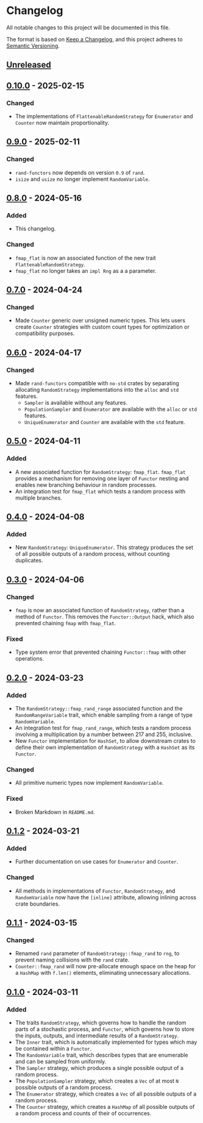 # Changelog

All notable changes to this project will be documented in this file.

The format is based on [Keep a Changelog](https://keepachangelog.com/en/1.1.0/),
and this project adheres to [Semantic Versioning](https://semver.org/spec/v2.0.0.html).

## [Unreleased]

## [0.10.0] - 2025-02-15

### Changed

- The implementations of `FlattenableRandomStrategy` for `Enumerator` and `Counter` now maintain proportionality.

## [0.9.0] - 2025-02-11

### Changed

- `rand-functors` now depends on version `0.9` of `rand`.
- `isize` and `usize` no longer implement `RandomVariable`.

## [0.8.0] - 2024-05-16

### Added

- This changelog.

### Changed

- `fmap_flat` is now an associated function of the new trait `FlattenableRandomStrategy`.
- `fmap_flat` no longer takes an `impl Rng` as a a parameter.

## [0.7.0] - 2024-04-24

### Changed

- Made `Counter` generic over unsigned numeric types. This lets users create `Counter` strategies with custom count types for optimization or compatibility purposes.

## [0.6.0] - 2024-04-17

### Changed

- Made `rand-functors` compatible with `no-std` crates by separating allocating `RandomStrategy` implementations into the `alloc` and `std` features.
    - `Sampler` is available without any features.
    - `PopulationSampler` and `Enumerator` are available with the `alloc` or `std` features.
    - `UniqueEnumerator` and `Counter` are available with the `std` feature.

## [0.5.0] - 2024-04-11

### Added

- A new associated function for `RandomStrategy`: `fmap_flat`. `fmap_flat` provides a mechanism for removing one layer of `Functor` nesting and enables new branching behaviour in random processes.
- An integration test for `fmap_flat` which tests a random process with multiple branches.

## [0.4.0] - 2024-04-08

### Added

- New `RandomStrategy`: `UniqueEnumerator`. This strategy produces the set of all possible outputs of a random process, without counting duplicates.

## [0.3.0] - 2024-04-06

### Changed

- `fmap` is now an associated function of `RandomStrategy`, rather than a method of `Functor`. This removes the `Functor::Output` hack, which also prevented chaining `fmap` with `fmap_flat`.

### Fixed

- Type system error that prevented chaining `Functor::fmap` with other operations.

## [0.2.0] - 2024-03-23

### Added

- The `RandomStrategy::fmap_rand_range` associated function and the `RandomRangeVariable` trait, which enable sampling from a range of type `RandomVariable`.
- An integration test for `fmap_rand_range`, which tests a random process involving a multiplication by a number between 217 and 255, inclusive.
- New `Functor` implementation for `HashSet`, to allow downstream crates to define their own implementation of `RandomStrategy` with a `HashSet` as its `Functor`.

### Changed

- All primitive numeric types now implement `RandomVariable`.

### Fixed

- Broken Markdown in `README.md`.

## [0.1.2] - 2024-03-21

### Added

- Further documentation on use cases for `Enumerator` and `Counter`.

### Changed

- All methods in implementations of `Functor`, `RandomStrategy`, and `RandomVariable` now have the `[inline]` attribute, allowing inlining across crate boundaries.

## [0.1.1] - 2024-03-15

### Changed

- Renamed `rand` parameter of `RandomStrategy::fmap_rand`  to `rng`, to prevent naming collisions with the `rand` crate.
- `Counter::fmap_rand` will now pre-allocate enough space on the heap for a `HashMap` with `f.len()` elements, eliminating unnecessary allocations.

## [0.1.0] - 2024-03-11

### Added

- The traits `RandomStrategy`, which governs how to handle the random parts of a stochastic process, and `Functor`, which governs how to store the inputs, outputs, and intermediate results of a `RandomStrategy`.
- The `Inner` trait, which is automatically implemented for types which may be contained within a `Functor`.
- The `RandomVariable` trait, which describes types that are enumerable and can be sampled from uniformly.
- The `Sampler` strategy, which produces a single possible output of a random process.
- The `PopulationSampler` strategy, which creates a `Vec` of at most `N` possible outputs of a random process.
- The `Enumerator` strategy, which creates a `Vec` of all possible outputs of a random process.
- The `Counter` strategy, which creates a `HashMap` of all possible outputs of a random process and counts of their of occurrences.

[unreleased]: https://github.com/ADSteele916/rand-functors/compare/v0.10.0...HEAD
[0.10.0]: https://github.com/ADSteele916/rand-functors/compare/v0.9.0...v0.10.0
[0.9.0]: https://github.com/ADSteele916/rand-functors/compare/v0.8.0...v0.9.0
[0.8.0]: https://github.com/ADSteele916/rand-functors/compare/v0.7.0...v0.8.0
[0.7.0]: https://github.com/ADSteele916/rand-functors/compare/v0.6.0...v0.7.0
[0.6.0]: https://github.com/ADSteele916/rand-functors/compare/v0.5.0...v0.6.0
[0.5.0]: https://github.com/ADSteele916/rand-functors/compare/v0.4.0...v0.5.0
[0.4.0]: https://github.com/ADSteele916/rand-functors/compare/v0.3.0...v0.4.0
[0.3.0]: https://github.com/ADSteele916/rand-functors/compare/v0.2.0...v0.3.0
[0.2.0]: https://github.com/ADSteele916/rand-functors/compare/v0.1.2...v0.2.0
[0.1.2]: https://github.com/ADSteele916/rand-functors/compare/v0.1.1...v0.1.2
[0.1.1]: https://github.com/ADSteele916/rand-functors/compare/v0.1.0...v0.1.1
[0.1.0]: https://github.com/ADSteele916/rand-functors/releases/tag/v0.1.0
